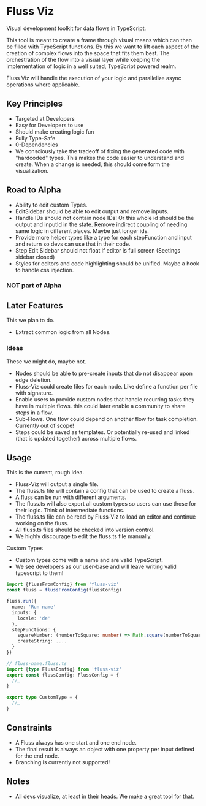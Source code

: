 # Fluss Viz

Visual development toolkit for data flows in TypeScript.

This tool is meant to create a frame through visual means which can then be filled with TypeScript functions. By this we want to lift each aspect of the creation of complex flows into the space that fits them best. The orchestration of the flow into a visual layer while keeping the implementation of logic in a well suited, TypeScript powered realm.

Fluss Viz will handle the execution of your logic and parallelize async operations where applicable.

## Key Principles

- Targeted at Developers
- Easy for Developers to use
- Should make creating logic fun
- Fully Type-Safe
- 0-Dependencies
- We consciously take the tradeoff of fixing the generated code with "hardcoded" types. This makes the code easier to understand and create. When a change is needed, this should come form the visualization.

## Road to Alpha

- Ability to edit custom Types.
- EditSidebar should be able to edit output and remove inputs.
- Handle IDs should not contain node IDs! Or this whole id should be the output and inputId in the state. Remove indirect coupling of needing same logic in different places. Maybe just longer ids.
- Provide more helper types like a type for each stepFunction and input and return so devs can use that in their code.
- Step Edit Sidebar should not float if editor is full screen (Seetings sidebar closed)
- Styles for editors and code highlighting should be unified. Maybe a hook to handle css injection.

### NOT part of Alpha

## Later Features

This we plan to do.

- Extract common logic from all Nodes.

### Ideas

These we might do, maybe not.

- Nodes should be able to pre-create inputs that do not disappear upon edge deletion.
- Fluss-Viz could create files for each node. Like define a function per file with signature.
- Enable users to provide custom nodes that handle recurring tasks they have in multiple flows. this could later enable a community to share steps in a flow.
- Sub-Flows. One flow could depend on another flow for task completion. Currently out of scope!
- Steps could be saved as templates. Or potentially re-used and linked (that is updated together) across multiple flows.

## Usage

This is the current, rough idea.

- Fluss-Viz will output a single file.
- The fluss.ts file will contain a config that can be used to create a fluss.
- A fluss can be run with different arguments.
- The fluss.ts will also export all custom types so users can use those for their logic. Think of intermediate functions.
- The fluss.ts file can be read by Fluss-Viz to load an editor and continue working on the fluss.
- All fluss.ts files should be checked into version control.
- We highly discourage to edit the fluss.ts file manually.

Custom Types
- Custom types come with a name and are valid TypeScript.
- We see developers as our user-base and will leave writing valid typescript to them!

```typescript
import {flussFromConfig} from 'fluss-viz'
const fluss = flussFromConfig(flussConfig)

fluss.run({
  name: 'Run name'
  inputs: {
    locale: 'de'
  },
  stepFunctions: {
    squareNumber: (numberToSquare: number) => Math.square(numberToSquare),
    createString: ....
  }
})
```

```typescript
// fluss-name.fluss.ts
import {type FlussConfig} from 'fluss-viz'
export const flussConfig: FlussConfig = {
  //…
}

export type CustomType = {
  //…
}
```

## Constraints

- A Fluss always has one start and one end node.
- The final result is always an object with one property per input defined for the end node.
- Branching is currently not supported!

## Notes

- All devs visualize, at least in their heads. We make a great tool for that.

